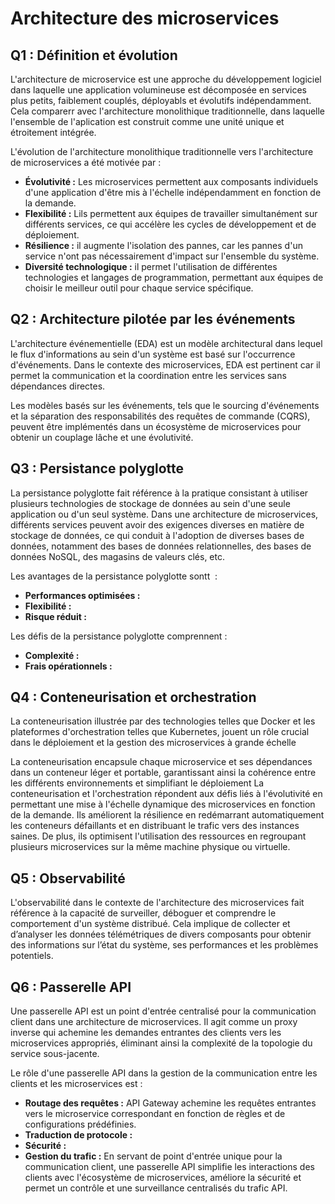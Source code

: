 # Architecture des microservices

## Q1 : Définition et évolution
L'architecture de microservice est une approche du développement logiciel dans laquelle une application volumineuse est décomposée en services plus petits, faiblement couplés, déployabls et évolutifs indépendamment. Cela comparerr avec l'architecture monolithique traditionnelle, dans laquelle l'ensemble de l'aplication est construit comme une unité unique et étroitement intégrée.

L'évolution de l'architecture monolithique traditionnelle vers l'architecture de microservices a été motivée par :

- **Évolutivité :** Les microservices permettent aux composants individuels d'une application d'être mis à l'échelle indépendamment en fonction de la demande.
- **Flexibilité :** Lils permettent aux équipes de travailler simultanément sur différents services, ce qui accélère les cycles de développement et de déploiement.
- **Résilience :** il augmente l'isolation des pannes, car les pannes d'un service n'ont pas nécessairement d'impact sur l'ensemble du système.
- **Diversité technologique :** il permet l'utilisation de différentes technologies et langages de programmation, permettant aux équipes de choisir le meilleur outil pour chaque service spécifique.

## Q2 : Architecture pilotée par les événements
L'architecture événementielle (EDA) est un modèle architectural dans lequel le flux d'informations au sein d'un système est basé sur l'occurrence d'événements. Dans le contexte des microservices, EDA est pertinent car il permet la communication et la coordination entre les services sans dépendances directes.

Les modèles basés sur les événements, tels que le sourcing d'événements et la séparation des responsabilités des requêtes de commande (CQRS), peuvent être implémentés dans un écosystème de microservices pour obtenir un couplage lâche et une évolutivité. 

## Q3 : Persistance polyglotte
La persistance polyglotte fait référence à la pratique consistant à utiliser plusieurs technologies de stockage de données au sein d'une seule application ou d'un seul système. Dans une architecture de microservices, différents services peuvent avoir des exigences diverses en matière de stockage de données, ce qui conduit à l'adoption de diverses bases de données, notamment des bases de données relationnelles, des bases de données NoSQL, des magasins de valeurs clés, etc.

Les avantages de la persistance polyglotte sontt  :

- **Performances optimisées :** 
- **Flexibilité :** 
- **Risque réduit :** 

Les défis de la persistance polyglotte comprennent :

- **Complexité :** 
- **Frais opérationnels :** 

## Q4 : Conteneurisation et orchestration
La conteneurisation illustrée par des technologies telles que Docker et les plateformes d'orchestration telles que Kubernetes, jouent un rôle crucial dans le déploiement et la gestion des microservices à grande échelle

La conteneurisation encapsule chaque microservice et ses dépendances dans un conteneur léger et portable, garantissant ainsi la cohérence entre les différents environnements et simplifiant le déploiement
La conteneurisation et l'orchestration répondent aux défis liés à l'évolutivité en permettant une mise à l'échelle dynamique des microservices en fonction de la demande. Ils améliorent la résilience en redémarrant automatiquement les conteneurs défaillants et en distribuant le trafic vers des instances saines. De plus, ils optimisent l'utilisation des ressources en regroupant plusieurs microservices sur la même machine physique ou virtuelle.

## Q5 : Observabilité
L'observabilité dans le contexte de l'architecture des microservices fait référence à la capacité de surveiller, déboguer et comprendre le comportement d'un système distribué. Cela implique de collecter et d’analyser les données télémétriques de divers composants pour obtenir des informations sur l’état du système, ses performances et les problèmes potentiels.


## Q6 : Passerelle API
Une passerelle API est un point d'entrée centralisé pour la communication client dans une architecture de microservices. Il agit comme un proxy inverse qui achemine les demandes entrantes des clients vers les microservices appropriés, éliminant ainsi la complexité de la topologie du service sous-jacente.

Le rôle d'une passerelle API dans la gestion de la communication entre les clients et les microservices est :

- **Routage des requêtes :** API Gateway achemine les requêtes entrantes vers le microservice correspondant en fonction de règles et de configurations prédéfinies.
- **Traduction de protocole :** 
- **Sécurité :** 
- **Gestion du trafic :** 
En servant de point d'entrée unique pour la communication client, une passerelle API simplifie les interactions des clients avec l'écosystème de microservices, améliore la sécurité et permet un contrôle et une surveillance centralisés du trafic API.
